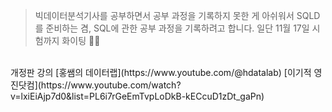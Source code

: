 > 빅데이터분석기사를 공부하면서 공부 과정을 기록하지 못한 게 아쉬워서 SQLD를 준비하는 겸, SQL에 관한 공부 과정을 기록하려고 합니다. 일단 11월 17일 시험까지 화이팅 👊👊 <br/>
<br/>
개정판 강의 [홍쌤의 데이터랩](https://www.youtube.com/@hdatalab) [이기적 영진닷컴](https://www.youtube.com/watch?v=lxiEiAjp7d0&list=PL6i7rGeEmTvpLoDkB-kECcuD1zDt_gaPn)
